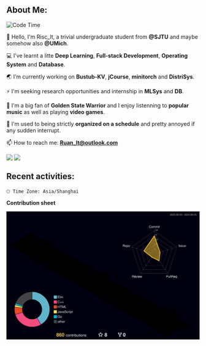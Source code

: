 <!-- ![image](https://github.com/Risc-lt/Risc-lt/blob/main/IMG/Programming.png) -->

## **About Me:**

<!--START_SECTION:waka-->
![Code Time](http://img.shields.io/badge/Code%20Time-464%20hrs%2028%20mins-blue)


<!--END_SECTION:waka-->

🔭 Hello, I'm Risc_lt, a trivial undergraduate student from **@SJTU** and maybe somehow also **@UMich**. 

💻 I’ve learnt a litte **Deep Learning**, **Full-stack Development**, **Operating System** and **Database**.

🌏 I’m currently working on **Bustub-KV**, **jCourse**, **minitorch** and **DistriSys**.

⚡ I'm seeking research opportunities and internship in **MLSys** and **DB**.

📜 I'm a big fan of **Golden State Warrior** and I enjoy listenning to **popular music** as well as playing **video games**.

🌱 I'm used to being strictly **organized on a schedule** and pretty annoyed if any sudden interrupt.

📫 How to reach me: **Ruan_lt@outlook.com**

<div>
  <img align='center' src="https://git-status.ayaka.space/api?username=Risc-lt&count_private=true&show_icons=true&theme=vue-light&hide_title=true"/>
  <img align='center' src="https://github-readme-stats.vercel.app/api/top-langs/?username=Risc-lt&layout=compact&hide=css,html"/>
</div>

<!--
## Projects
- [xv6-riscv](https://github.com/Risc-lt/xv6-riscv) (A re-implementation of Dennis Ritchie's and Ken Thompson's Unix Version 6.)
- [BusTub](https://github.com/Risc-lt/Bustub-KV) (A relational database management system supporting transaction processing, recovery and so on.)
- [jCourse](https://github.com/SJTU-jCourse) (A community platform for SJTUer based on React.js and Vite for front-end and Gin for back-end.)
- [LSM-KV](https://github.com/Risc-lt/LSM-KV) (A key-value storage system based on LSM Tree and key-value separation technology based on modern C++.)
- [ebookstore](https://github.com/Risc-lt/ebookstore) (A fully functional website for a Bookstore online shop based on Next.js and SpringBoot.)
- [kitty](https://github.com/Risc-lt/kitty) (An install and custom tutorial for kitty virtual terminal.)
-->

## **Recent activities:**

```text
🕑︎ Time Zone: Asia/Shanghai
```

<!--
**Timeline**

![Lines of Code chart](https://raw.githubusercontent.com/Risc-lt/Risc-lt/main/assets/bar_graph.png)
-->

**Contribution sheet**

<!--   profile-green-animate -->

![](./profile-3d-contrib/profile-night-rainbow.svg)
